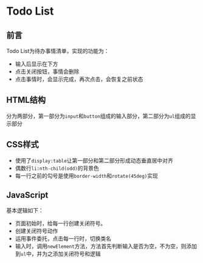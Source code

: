 # Todo List

## 前言
Todo List为待办事情清单，实现的功能为：
- 输入后显示在下方
- 点击关闭按钮，事情会删除
- 点击事情时，会显示完成，再次点击，会恢复之前状态

## HTML结构
分为两部分，第一部分为`input`和`button`组成的输入部分，第二部分为`ul`组成的显示部分

## CSS样式

- 使用了`display:table`让第一部分和第二部分形成动态垂直居中对齐
- 偶数行`li:nth-child(odd)`的背景色
- 每一行之前的勾号是使用`border-width`和`rotate(45deg)`实现

## JavaScript
基本逻辑如下：
- 页面初始时，给每一行创建关闭符号。
- 创建关闭符号动作
- 运用事件委托，点击每一行时，切换类名
- 输入时，调用`newElement`方法，方法首先判断输入是否为空，不为空，则添加到`ul`中，并为之添加关闭符号和逻辑